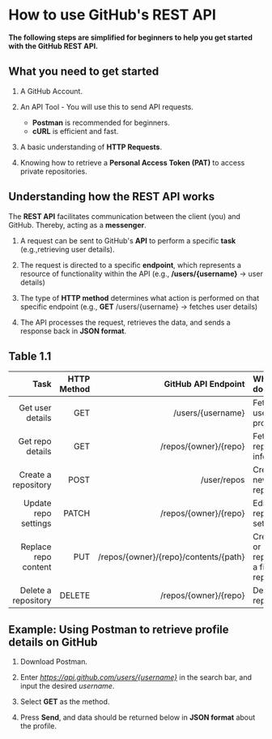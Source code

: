 # How to use GitHub's REST API

**The following steps are simplified for beginners to help you get started with the GitHub REST API.**




## What you need to get started

1. A GitHub Account.

2. An API Tool - You will use this to send API requests.
    * **Postman** is recommended for beginners.
    * **cURL** is efficient and fast.

3. A basic understanding of **HTTP Requests**.

4. Knowing how to retrieve a **Personal Access Token (PAT)** to access private repositories.


## Understanding how the REST API works

The **REST API** facilitates communication between the client (you) and GitHub. Thereby, acting as a **messenger**.

1. A request can be sent to GitHub's **API** to perform a specific **task** (e.g.,retrieving user details).

2. The request is directed to a specific **endpoint**, which represents a resource of functionality within the API (e.g., **/users/{username}** -> user details)

3. The type of **HTTP method** determines what action is performed on that specific endpoint (e.g., **GET** /users/{username} -> fetches user details)

4. The API processes the request, retrieves the data, and sends a response back in **JSON format**.


## Table 1.1

| **Task** | **HTTP Method** | **GitHub API Endpoint** | **What it does** |
|-----:|------------:|--------------------:|:-------------|                                                       
|Get user details|GET|/users/{username}|Fetches user profile|
|Get repo details|GET|/repos/{owner}/{repo}|Fetches repository info|
|Create a repository|POST|/user/repos|Creates a new repository| 
|Update repo settings|PATCH|/repos/{owner}/{repo}|Edits repository settings|
|Replace repo content|PUT|/repos/{owner}/{repo}/contents/{path}|Creates or replaces a file in a repository|
|Delete a repository|DELETE|/repos/{owner}/{repo}|Deletes a repository|


## Example: Using Postman to retrieve profile details on GitHub

1. Download Postman.

2. Enter *https://api.github.com/users/{username}* in the search bar, and input the desired *username*.

3. Select **GET** as the method.

4. Press **Send**, and data should be returned below in **JSON format** about the profile.
